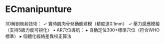# ECmanipunture
3D解剖映射技術：   ✓ 實時肌肉骨骼動態建模（精度達0.1mm）   ✓ 壓力感應模擬（支持5級力度可視化）  • AR穴位導航：   ▸ 自動定位300+標準穴位（符合WHO標準）   ▸ 個體化經絡差異校正算法
